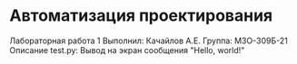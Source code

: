 # Автоматизация проектирования
Лабораторная работа 1
Выполнил: Качайлов А.Е.
Группа: М3О-309Б-21
Описание test.py: Вывод на экран сообщения "Hello, world!"